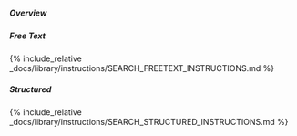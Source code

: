 ##### Overview

##### Free Text

{% include_relative _docs/library/instructions/SEARCH_FREETEXT_INSTRUCTIONS.md %}

##### Structured

{% include_relative _docs/library/instructions/SEARCH_STRUCTURED_INSTRUCTIONS.md %}